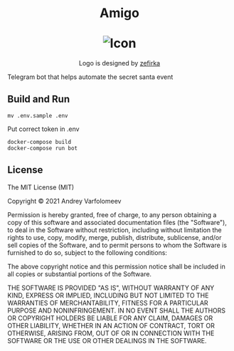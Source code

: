 <h1 align="center">
    Amigo<br>
	<br>
    <img src="https://raw.githubusercontent.com/ada0l/amigo/master/icon.png" title="Icon" alt="Icon">
	<br>
</h1>
<p align="center">
    Logo is designed by <a href="https://vk.com/z_efirka">zefirka</a>
</p>


Telegram bot that helps automate the secret santa event

## Build and Run
    mv .env.sample .env

Put correct token in .env

    docker-compose build
    docker-compose run bot

## License

The MIT License (MIT)

Copyright © 2021 Andrey Varfolomeev

Permission is hereby granted, free of charge, to any person obtaining a copy
of this software and associated documentation files (the "Software"), to deal
in the Software without restriction, including without limitation the rights
to use, copy, modify, merge, publish, distribute, sublicense, and/or sell
copies of the Software, and to permit persons to whom the Software is
furnished to do so, subject to the following conditions:

The above copyright notice and this permission notice shall be included in all
copies or substantial portions of the Software.

THE SOFTWARE IS PROVIDED "AS IS", WITHOUT WARRANTY OF ANY KIND, EXPRESS OR
IMPLIED, INCLUDING BUT NOT LIMITED TO THE WARRANTIES OF MERCHANTABILITY,
FITNESS FOR A PARTICULAR PURPOSE AND NONINFRINGEMENT. IN NO EVENT SHALL THE
AUTHORS OR COPYRIGHT HOLDERS BE LIABLE FOR ANY CLAIM, DAMAGES OR OTHER
LIABILITY, WHETHER IN AN ACTION OF CONTRACT, TORT OR OTHERWISE, ARISING FROM,
OUT OF OR IN CONNECTION WITH THE SOFTWARE OR THE USE OR OTHER DEALINGS IN THE
SOFTWARE.